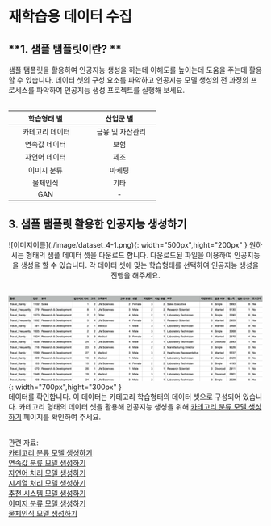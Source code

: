 # **재학습용 데이터 수집**

## **1. 샘플 탬플릿이란? **

샘플 탬플릿을 활용하여 인공지능 생성을 하는데 이해도를 높이는데 도움을 주는데 활용할 수 있습니다. 데이터 셋의 구성 요소를 파악하고 인공지능 모델 생성의 전 과정의 프로세스를 파악하여 인공지능 생성 프로젝트를 실행해 보세요.
<br>
<br>
<center>

|     학습형태 별     |     산업군 별     |  
|:----------------:|:-------------------:|
| &ensp;&ensp;&ensp;카테고리 데이터  &ensp;&ensp; |  &ensp;&ensp;&ensp;금융 및 자산관리&ensp;&ensp;|
| 연속값 데이터  |  보험 | 
| 자연어 데이터 |  제조 | 
| 이미지 분류  |  마케팅 | 
| 물체인식  |  기타 | 
| GAN  |  - | 

</center>

## **3. 샘플 탬플릿 활용한 인공지능 생성하기**
<center>
![이미지이름](./image/dataset_4-1.png){: width="500px",hight="200px" }  
원하시는 형태의 샘플 데이터 셋을 다운로드 합니다. 다운로드된 파일을 이용하여 인공지능을 생성을 할 수 있습니다. 각 데이터 셋에 맞는 학습형태를 선택하여 인공지능 생성을 진행을 해주세요. 
</center><br>

![이미지이름](./image/dataset_4-2.png){: width="700px",hight="300px" }  
데이터를 확인합니다. 이 데이터는 카테고리 학습형태의 데이터 셋으로 구성되어 있습니다. 카테고리 형태의 데이터 셋을 활용해 인공지능 생성을 위해 [카테고리 분류 모델 생성하기](./ds2_category.md) 페이지를 확인하여 주세요. <br>
<br>

관련 자료: <br>
[카테고리 분류 모델 생성하기](./ds2_category.md) <br>
[연속값 분류 모델 생성하기](./ds2_continuous.md) <br>
[자연어 처리 모델 생성하기](./ds2_text.md) <br>
[시계열 처리 모델 생성하기](./ds2_time.md) <br>
[추천 시스템 모델 생성하기](./ds2_recommendation.md) <br>
[이미지 분류 모델 생성하기](./ds2_image.md) <br>
[물체인식 모델 생성하기](./ds2_imagedetection.md) <br>
<br>
<br>
<br>
<br>
<br>